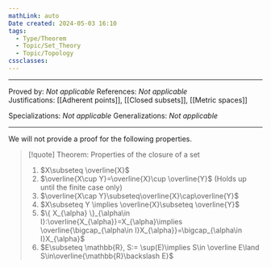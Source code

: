 ```yaml
---
mathLink: auto
Date created: 2024-05-03 16:10
tags:
  - Type/Theorem
  - Topic/Set_Theory
  - Topic/Topology
cssclasses:
---
```


---

Proved by: _Not applicable_
References: _Not applicable_
Justifications: [[Adherent points]], [[Closed subsets]], [[Metric spaces]] 

Specializations: _Not applicable_
Generalizations: _Not applicable_

---

We will not provide a proof for the following properties.

> [!quote] Theorem: Properties of the closure of a set
> 1. $X\subseteq \overline{X}$
> 2. $\overline{X\cup Y}=\overline{X}\cup \overline{Y}$ (Holds up until the finite case only)
> 3. $\overline{X\cap Y}\subseteq\overline{X}\cap\overline{Y}$
> 4. $X\subseteq Y \implies \overline{X}\subseteq \overline{Y}$
> 5. $\{ X_{\alpha} \}_{\alpha\in I}:\overline{X_{\alpha}}=X_{\alpha}\implies \overline{\bigcap_{\alpha\in I}X_{\alpha}}=\bigcap_{\alpha\in I}X_{\alpha}$
> 6. $E\subseteq \mathbb{R}, S:= \sup(E)\implies S\in \overline E\land S\in\overline{\mathbb{R}\backslash E}$



